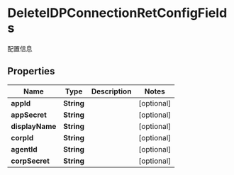 

# DeleteIDPConnectionRetConfigFields

配置信息

## Properties

| Name | Type | Description | Notes |
|------------ | ------------- | ------------- | -------------|
|**appId** | **String** |  |  [optional] |
|**appSecret** | **String** |  |  [optional] |
|**displayName** | **String** |  |  [optional] |
|**corpId** | **String** |  |  [optional] |
|**agentId** | **String** |  |  [optional] |
|**corpSecret** | **String** |  |  [optional] |



